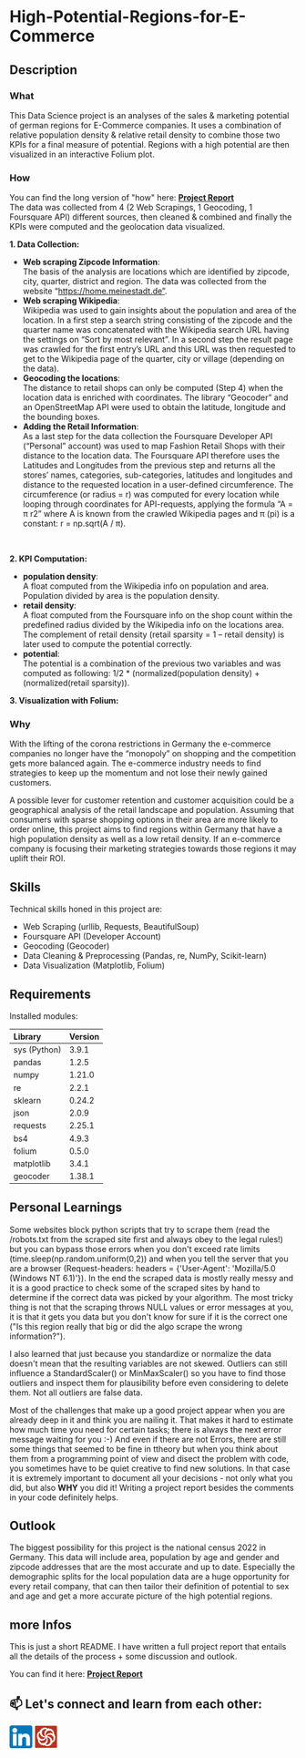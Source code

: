 # High-Potential-Regions-for-E-Commerce

## Description

### What
This Data Science project is an analyses of the sales & marketing potential of german regions for E-Commerce companies. It uses a combination of relative population density & relative retail density to combine those two KPIs for a final measure of potential. Regions with a high potential are then visualized in an interactive Folium plot.

### How
You can find the long version of "how" here: [**Project Report**]() <br />
The data was collected from 4 (2 Web Scrapings, 1 Geocoding, 1 Foursquare API) different sources, then cleaned & combined and finally the KPIs were computed and the geolocation data visualized.

**1. Data Collection:**
- **Web scraping Zipcode Information**:<br />The basis of the analysis are locations which are identified by zipcode, city, quarter, district and region. The data was collected from the website “https://home.meinestadt.de”.
- **Web scraping Wikipedia**:<br />Wikipedia was used to gain insights about the population and area of the location. In a first step a search string consisting of the zipcode and the quarter name was concatenated with the Wikipedia search URL having the settings on “Sort by most relevant”. In a second step the result page was crawled for the first entry’s URL and this URL was then requested to get to the Wikipedia page of the quarter, city or village (depending on the data).
- **Geocoding the locations**: <br />The distance to retail shops can only be computed (Step 4) when the location data is enriched with coordinates. The library “Geocoder” and an OpenStreetMap API were used to obtain the latitude, longitude and the bounding boxes.
- **Adding the Retail Information**: <br />As a last step for the data collection the Foursquare Developer API (“Personal” account) was used to map Fashion Retail Shops with their distance to the location data. The Foursquare API therefore uses the Latitudes and Longitudes from the previous step and returns all the stores’ names, categories, sub-categories, latitudes and longitudes and distance to the requested location in a user-defined circumference. The circumference (or radius = r) was computed for every location while looping through coordinates for API-requests, applying the formula “A = π r2” where A is known from the crawled Wikipedia pages and π (pi) is a constant: r = np.sqrt(A / π).
<br />

**2. KPI Computation:**
-	**population density**:<br /> A float computed from the Wikipedia info on population and area. Population divided by area is the population density.
-	**retail density**:<br /> A float computed from the Foursquare info on the shop count within the predefined radius divided by the Wikipedia info on the locations area. The complement of retail density (retail sparsity = 1 – retail density) is later used to compute the potential correctly.
- **potential**:<br /> The potential is a combination of the previous two variables and was computed as following: 1/2 * (normalized(population density) + (normalized(retail sparsity)).

**3. Visualization with Folium:**



### Why
With the lifting of the corona restrictions in Germany the e-commerce companies no longer have the “monopoly” on shopping and the competition gets more balanced again. The e-commerce industry needs to find strategies to keep up the momentum and not lose their newly gained customers.

A possible lever for customer retention and customer acquisition could be a geographical analysis of the retail landscape and population. Assuming that consumers with sparse shopping options in their area are more likely to order online, this project aims to find regions within Germany that have a high population density as well as a low retail density. If an e-commerce company is focusing their marketing strategies towards those regions it may uplift their ROI.

## Skills
Technical skills honed in this project are:
- Web Scraping (urllib, Requests, BeautifulSoup)
- Foursquare API (Developer Account)
- Geocoding (Geocoder)
- Data Cleaning & Preprocessing (Pandas, re, NumPy, Scikit-learn)
- Data Visualization (Matplotlib, Folium)

## Requirements
Installed modules:

| Library            | Version |
| :---               | --- |
| sys (Python)       | 3.9.1 | 
| pandas             | 1.2.5 | 
| numpy              | 1.21.0 | 
| re                 | 2.2.1 |
| sklearn            | 0.24.2 |
| json               | 2.0.9 | 
| requests           | 2.25.1 | 
| bs4                | 4.9.3 |
| folium             | 0.5.0 |
| matplotlib         | 3.4.1 |
| geocoder           | 1.38.1 |

## Personal Learnings
Some websites block python scripts that try to scrape them (read the /robots.txt from the scraped site first and always obey to the legal rules!) but you can bypass those errors when you don't exceed rate limits (time.sleep(np.random.uniform(0,2)) and when you tell the server that you are a browser (Request-headers: headers = {'User-Agent': 'Mozilla/5.0 (Windows NT 6.1)'}). In the end the scraped data is mostly really messy and it is a good practice to check some of the scraped sites by hand to determine if the correct data was picked by your algorithm. The most tricky thing is not that the scraping throws NULL values or error messages at you, it is that it gets you data but you don't know for sure if it is the correct one ("Is this region really that big or did the algo scrape the wrong information?").

I also learned that just because you standardize or normalize the data doesn't mean that the resulting variables are not skewed. Outliers can still influence a StandardScaler() or MinMaxScaler() so you have to find those outliers and inspect them for plausibility before even considering to delete them. Not all outliers are false data.

Most of the challenges that make up a good project appear when you are already deep in it and think you are nailing it. That makes it hard to estimate how much time you need for certain tasks; there is always the next error message waiting for you :-) And even if there are not Errors, there are still some things that seemed to be fine in ttheory but when you think about them from a programming point of view and disect the problem with code, you sometimes have to be quiet creative to find new solutions. In that case it is extremely important to document all your decisions - not only what you did, but also **WHY** you did it! Writing a project report besides the comments in your code definitely helps.

## Outlook
The biggest possibility for this project is the national census 2022 in Germany. This data will include area, population by age and gender and zipcode addresses that are the most accurate and up to date. Especially the demographic splits for the local population data are a huge opportunity for every retail company, that can then tailor their definition of potential to sex and age and get a more accurate picture of the high potential regions.

## more Infos
This is just a short README. I have written a full project report that entails all the details of the process + some discussion and outlook.

You can find it here: [**Project Report**]()

## 📫 Let's connect and learn from each other:

[<img src="https://github.com/kevin-goetz/kevin-goetz/blob/main/LinkedIn Logo.png" height="40em" align="center" alt="Connect with Me on LinkedIn" title="Connect with Me on LinkedIn"/>](https://linkedin.com/in/kgötz) [<img src="https://github.com/kevin-goetz/kevin-goetz/blob/main/Codewars Logo.svg" height="40em" align="center" alt="Connect with Me on Codewars" title="Connect with Me on Codewars"/>](https://www.codewars.com/users/kevin-goetz)


